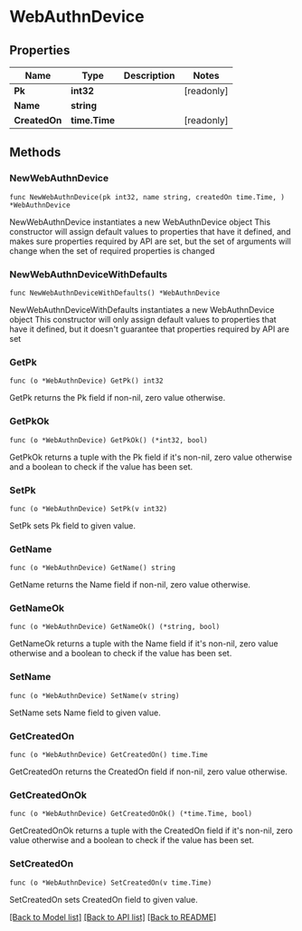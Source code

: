 # WebAuthnDevice

## Properties

Name | Type | Description | Notes
------------ | ------------- | ------------- | -------------
**Pk** | **int32** |  | [readonly] 
**Name** | **string** |  | 
**CreatedOn** | **time.Time** |  | [readonly] 

## Methods

### NewWebAuthnDevice

`func NewWebAuthnDevice(pk int32, name string, createdOn time.Time, ) *WebAuthnDevice`

NewWebAuthnDevice instantiates a new WebAuthnDevice object
This constructor will assign default values to properties that have it defined,
and makes sure properties required by API are set, but the set of arguments
will change when the set of required properties is changed

### NewWebAuthnDeviceWithDefaults

`func NewWebAuthnDeviceWithDefaults() *WebAuthnDevice`

NewWebAuthnDeviceWithDefaults instantiates a new WebAuthnDevice object
This constructor will only assign default values to properties that have it defined,
but it doesn't guarantee that properties required by API are set

### GetPk

`func (o *WebAuthnDevice) GetPk() int32`

GetPk returns the Pk field if non-nil, zero value otherwise.

### GetPkOk

`func (o *WebAuthnDevice) GetPkOk() (*int32, bool)`

GetPkOk returns a tuple with the Pk field if it's non-nil, zero value otherwise
and a boolean to check if the value has been set.

### SetPk

`func (o *WebAuthnDevice) SetPk(v int32)`

SetPk sets Pk field to given value.


### GetName

`func (o *WebAuthnDevice) GetName() string`

GetName returns the Name field if non-nil, zero value otherwise.

### GetNameOk

`func (o *WebAuthnDevice) GetNameOk() (*string, bool)`

GetNameOk returns a tuple with the Name field if it's non-nil, zero value otherwise
and a boolean to check if the value has been set.

### SetName

`func (o *WebAuthnDevice) SetName(v string)`

SetName sets Name field to given value.


### GetCreatedOn

`func (o *WebAuthnDevice) GetCreatedOn() time.Time`

GetCreatedOn returns the CreatedOn field if non-nil, zero value otherwise.

### GetCreatedOnOk

`func (o *WebAuthnDevice) GetCreatedOnOk() (*time.Time, bool)`

GetCreatedOnOk returns a tuple with the CreatedOn field if it's non-nil, zero value otherwise
and a boolean to check if the value has been set.

### SetCreatedOn

`func (o *WebAuthnDevice) SetCreatedOn(v time.Time)`

SetCreatedOn sets CreatedOn field to given value.



[[Back to Model list]](../README.md#documentation-for-models) [[Back to API list]](../README.md#documentation-for-api-endpoints) [[Back to README]](../README.md)


